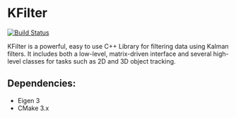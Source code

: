 # KFilter

[![Build Status](https://travis-ci.com/atyshka/KF-Library.svg?branch=master)](https://travis-ci.com/atyshka/KF-Library)

KFilter is a powerful, easy to use C++ Library for filtering data using Kalman filters. It includes both a low-level, matrix-driven interface and several high-level classes for tasks such as 2D and 3D object tracking.

## Dependencies:
- Eigen 3
- CMake 3.x
